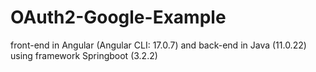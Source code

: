 # OAuth2-Google-Example
front-end in Angular (Angular CLI: 17.0.7) and back-end in Java (11.0.22) using framework Springboot (3.2.2)
